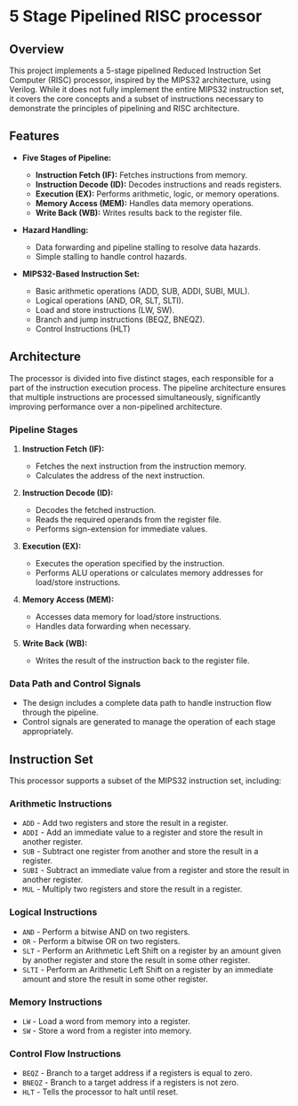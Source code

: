 # 5 Stage Pipelined RISC processor

## Overview

This project implements a 5-stage pipelined Reduced Instruction Set Computer (RISC) processor, inspired by the MIPS32 architecture, using Verilog. While it does not fully implement the entire MIPS32 instruction set, it covers the core concepts and a subset of instructions necessary to demonstrate the principles of pipelining and RISC architecture.

## Features

- **Five Stages of Pipeline:**
  - **Instruction Fetch (IF):** Fetches instructions from memory.
  - **Instruction Decode (ID):** Decodes instructions and reads registers.
  - **Execution (EX):** Performs arithmetic, logic, or memory operations.
  - **Memory Access (MEM):** Handles data memory operations.
  - **Write Back (WB):** Writes results back to the register file.

- **Hazard Handling:**
  - Data forwarding and pipeline stalling to resolve data hazards.
  - Simple stalling to handle control hazards.

- **MIPS32-Based Instruction Set:**
  - Basic arithmetic operations (ADD, SUB, ADDI, SUBI, MUL).
  - Logical operations (AND, OR, SLT, SLTI).
  - Load and store instructions (LW, SW).
  - Branch and jump instructions (BEQZ, BNEQZ).
  - Control Instructions (HLT)

## Architecture

The processor is divided into five distinct stages, each responsible for a part of the instruction execution process. The pipeline architecture ensures that multiple instructions are processed simultaneously, significantly improving performance over a non-pipelined architecture.

### Pipeline Stages

1. **Instruction Fetch (IF):**
   - Fetches the next instruction from the instruction memory.
   - Calculates the address of the next instruction.

2. **Instruction Decode (ID):**
   - Decodes the fetched instruction.
   - Reads the required operands from the register file.
   - Performs sign-extension for immediate values.

3. **Execution (EX):**
   - Executes the operation specified by the instruction.
   - Performs ALU operations or calculates memory addresses for load/store instructions.

4. **Memory Access (MEM):**
   - Accesses data memory for load/store instructions.
   - Handles data forwarding when necessary.

5. **Write Back (WB):**
   - Writes the result of the instruction back to the register file.

### Data Path and Control Signals

- The design includes a complete data path to handle instruction flow through the pipeline.
- Control signals are generated to manage the operation of each stage appropriately.

## Instruction Set

This processor supports a subset of the MIPS32 instruction set, including:

### Arithmetic Instructions
- `ADD` - Add two registers and store the result in a register.
- `ADDI` - Add an immediate value to a register and store the result in another register.
- `SUB` - Subtract one register from another and store the result in a register.
- `SUBI` - Subtract an immediate value from a register and store the result in another register.
- `MUL` - Multiply two registers and store the result in a register.

### Logical Instructions
- `AND` - Perform a bitwise AND on two registers.
- `OR` - Perform a bitwise OR on two registers.
- `SLT` - Perform an Arithmetic Left Shift on a register by an amount given by another register and store the result in some other register.
- `SLTI` - Perform an Arithmetic Left Shift on a register by an immediate amount and store the result in some other register.

### Memory Instructions
- `LW` - Load a word from memory into a register.
- `SW` - Store a word from a register into memory.

### Control Flow Instructions
- `BEQZ` - Branch to a target address if a registers is equal to zero.
- `BNEQZ` - Branch to a target address if a registers is not zero.
- `HLT` - Tells the processor to halt until reset.
